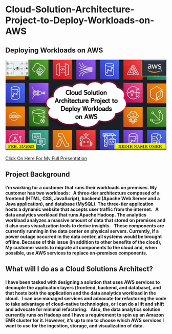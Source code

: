 # Cloud-Solution-Architecture-Project-to-Deploy-Workloads-on-AWS

<h2>
Deploying Workloads on AWS
</h2>

<p align="center">
<img src="https://github.com/kedibeki/Cloud-Solution-Architecture-Project-to-Deploy-Workloads-on-AWS/blob/main/Cover-%20Cloud%20Solution%20Architecture%20Project%20to%20Deploy%20Workloads%20on%20AWS.jpg" alt=""/>
</p>

[Click On Here For My Full Presentation](https://github.com/kedibeki/Cloud-Solution-Architecture-Project-to-Deploy-Workloads-on-AWS/blob/main/Cloud%20Solution%20Architecture%20Project%20to%20Deploy%20Workloads%20on%20AWS.pdF)
 
<h2>
Project Background
</h2>

<h4>   
I’m working for a customer that runs their workloads on premises. My customer has two workloads:
&nbsp;
A three-tier architecture composed of a frontend (HTML, CSS, JavaScript), backend (Apache Web Server and a Java application), and database (MySQL). The three-tier application hosts a dynamic website that accepts user traffic from the internet.
&nbsp;
A data analytics workload that runs Apache Hadoop. The analytics workload analyzes a massive amount of data that stored on premises and it also uses visualization tools to derive insights.
&nbsp;
These components are currently running in the data center on physical servers. Currently, if a power outage occurred in the data center, all systems would be brought offline. Because of this issue (in addition to other benefits of the cloud), My customer wants to migrate all components to the cloud and, when possible, use AWS services to replace on-premises components.
</h4>

<h2>
What will I do as a Cloud Solutions Architect?
</h2>

<h4>
I have been tasked with designing a solution that uses AWS services to decouple the application layers (frontend, backend, and database), and that hosts both the application and the data analytics workload in the cloud. 
&nbsp;
I can use managed services and advocate for refactoring the code to take advantage of cloud-native technologies, or I can do a lift and shift and advocate for minimal refactoring. 
&nbsp;
Also, the data analytics solution currently runs on Hadoop and I have a requirement to spin up an Amazon EMR cluster for it. However, it’s up to me to choose which AWS services I want to use for the ingestion, storage, and visualization of data.
</h4>
